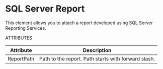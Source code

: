 # SQL Server Report

This element allows you to attach a report developed using SQL Server Reporting Services.

ATTRIBUTES

| Attribute  | Description                                         |
|------------|-----------------------------------------------------|
| ReportPath | Path to the report. Path starts with forward slash. |

